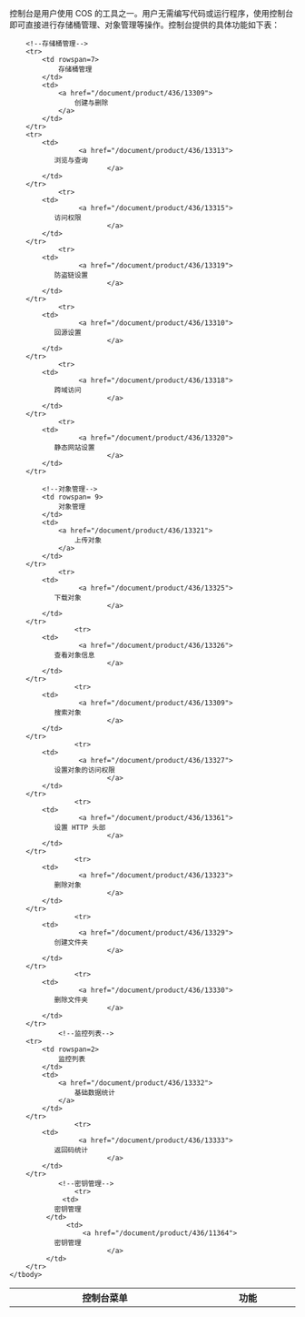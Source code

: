 控制台是用户使用 COS 的工具之一。用户无需编写代码或运行程序，使用控制台即可直接进行存储桶管理、对象管理等操作。控制台提供的具体功能如下表：
<table style="display:table">
    <tbody>
        <tr>
            <th>
                <strong>
                    控制台菜单
                </strong>
            </th>
            <th>
                <strong>
                    功能
                </strong>
            </th>
        </tr>
    	
        <!--存储桶管理-->
    	<tr>
    		<td rowspan=7>
    			存储桶管理
    		</td>
            <td>
                <a href="/document/product/436/13309">
                    创建与删除
                </a>
            </td>
    	</tr>
        <tr> 
    		<td>
				     <a href="/document/product/436/13313">
               浏览与查询
							</a>
            </td>
        </tr>
				<tr> 
    		<td>
				     <a href="/document/product/436/13315">
               访问权限
							</a>
            </td>
        </tr>
				<tr> 
    		<td>
				     <a href="/document/product/436/13319">
               防盗链设置
							</a>
            </td>
        </tr>
				<tr> 
    		<td>
				     <a href="/document/product/436/13310">
               回源设置
							</a>
            </td>
        </tr>
				<tr> 
    		<td>
				     <a href="/document/product/436/13318">
               跨域访问
							</a>
            </td>
        </tr>
				<tr> 
    		<td>
				     <a href="/document/product/436/13320">
               静态网站设置
							</a>
            </td>
        </tr>
				
			<!--对象管理-->
    		<td rowspan= 9>
                对象管理
            </td>
            <td>
                <a href="/document/product/436/13321">
                    上传对象
                </a>
            </td>	
    	</tr>
				<tr> 
    		<td>
				     <a href="/document/product/436/13325">
               下载对象
							</a>
            </td>
        </tr>
					<tr> 
    		<td>
				     <a href="/document/product/436/13326">
               查看对象信息
							</a>
            </td>
        </tr>
					<tr> 
    		<td>
				     <a href="/document/product/436/13309">
               搜索对象
							</a>
            </td>
        </tr>
					<tr> 
    		<td>
				     <a href="/document/product/436/13327">
               设置对象的访问权限
							</a>
            </td>
        </tr>
					<tr> 
    		<td>
				     <a href="/document/product/436/13361">
               设置 HTTP 头部
							</a>
            </td>
        </tr>
					<tr> 
    		<td>
				     <a href="/document/product/436/13323">
               删除对象
							</a>
            </td>
        </tr>
					<tr> 
    		<td>
				     <a href="/document/product/436/13329">
               创建文件夹
							</a>
            </td>
        </tr>
					<tr> 
    		<td>
				     <a href="/document/product/436/13330">
               删除文件夹
							</a>
            </td>
        </tr>
				<!--监控列表-->
        <tr>	
    		<td rowspan=2>
    			监控列表
    		</td>
            <td>
                <a href="/document/product/436/13332">
                    基础数据统计
                </a>
            </td>
        </tr>
					<tr> 
    		<td>
				     <a href="/document/product/436/13333">
               返回码统计
							</a>
            </td>
        </tr>
				<!--密钥管理-->
					<tr> 
    		     <td> 
               密钥管理
             </td>
    		      <td>
				      <a href="/document/product/436/11364">
               密钥管理
							</a>
             </td>
        </tr>
    </tbody>
</table>
